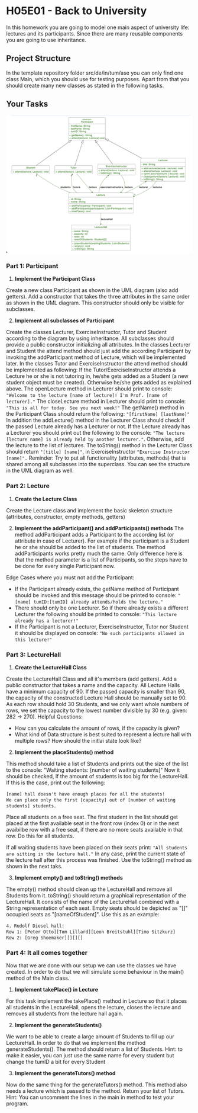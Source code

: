 # H05E01 - Back to University

In this homework you are going to model one main aspect of university life: lectures and its participants. Since there are many reusable components you are going to use inheritance.

## Project Structure

In the template repository folder src/de/in/tum/ase you can only find one class Main, which you should use for testing purposes. Apart from that you should create many new classes as stated in the following tasks.

## Your Tasks

![uml](uml.png)

### Part 1: Participant

1. **Implement the Participant Class**

Create a new class Participant as shown in the UML diagram (also add getters). Add a constructor that takes the three attributes in the same order as shown in the UML diagram. This constructor should only be visible for subclasses.

2. **Implement all subclasses of Participant**

Create the classes Lecturer, ExerciseInstructor, Tutor and Student according to the diagram by using inheritance. All subclasses should provide a public constructor initializing all attributes.
In the classes Lecturer and Student the attend method should just add the according Participant by invoking the addParticipant method of Lecture, which wil be implemented later.
In the classes Tutor and ExerciseInstructor the attend method should be implemented as following: If the Tutor/ExerciseInstructor attends a Lecture he or she is not tutoring in, he/she gets added as a Student (a new student object must be created). Otherwise he/she gets added as explained above.
The openLecture method in Lecturer should print to console: `"Welcome to the lecture [name of lecture]! I'm Prof. [name of lecturer]."`
The closeLecture method in Lecturer should print to console: `"This is all for today. See you next week!"`
The getName() method in the Participant Class should return the following: `"[firstName] [lastName]"`
In addition the addLecture() method in the Lecturer Class should check if the passed Lecture already has a Lecturer or not. If the Lecture already has a Lecturer you should print out the following to the console: `"The lecture [lecture name] is already held by another lecturer."`. Otherwise, add the lecture to the list of lectures.
The toString() method in the Lecturer Class should return `"[title] [name]"`, in ExerciseInstructor `"Exercise Instructor [name]".`
Reminder: Try to put all functionality (attributes, methods) that is shared among all subclasses into the superclass. You can see the structure in the UML diagram as well.

### Part 2: Lecture

1. **Create the Lecture Class**

Create the Lecture class and implement the basic skeleton structure (attributes, constructor, empty methods, getters)

2. **Implement the addParticipant() and addParticipants() methods**
The method addParticipant adds a Participant to the according list (or attribute in case of Lecturer). For example if the participant is a Student he or she should be added to the list of students. The method addParticipants works pretty much the same. Only difference here is that the method parameter is a list of Participants, so the steps have to be done for every single Participant now.

Edge Cases where you must not add the Participant:

- If the Participant already exists, the getName method of Participant should be invoked and this message should be printed to console: `"[name] tumID:[tumID] already attends/holds the lecture."`
- There should only be one Lecturer. So if there already exists a different Lecturer the following should be printed to console: `"This lecture already has a lecturer!"`
- If the Participant is not a Lecturer, ExerciseInstructor, Tutor nor Student it should be displayed on console: `"No such participants allowed in this lecture!"`

### Part 3: LectureHall

1. **Create the LectureHall Class**

Create the LectureHall Class and all it's members (add getters). Add a public constructor that takes a name and the capacity. All Lecture Halls have a minimum capacity of 90. If the passed capacity is smaller than 90, the capacity of the constructed Lecture Hall should be manually set to 90. As each row should hold 30 Students, and we only want whole numbers of rows, we set the capacity to the lowest number divisible by 30 (e.g. given: 282 -> 270).
Helpful Questions:
- How can you calculate the amount of rows, if the capacity is given?
- What kind of Data structure is best suited to represent a lecture hall with multiple rows? How should the initlai state look like?

2. **Implement the placeStudents() method**

This method should take a list of Students and prints out the size of the list to the console: "Waiting students: [number of waiting students]"
Now it should be checked, if the amount of students is too big for the LectureHall. If this is the case, print out the following:
```
[name] hall doesn't have enough places for all the students!
We can place only the first [capacity] out of [number of waiting students] students.
```

Place all students on a free seat. The first student in the list should get placed at the first available seat in the front row (index 0) or in the next avaibilbe row with a free seat, if there are no more seats available in that row. Do this for all students.

If all waiting students have been placed on their seats print: `"All students are sitting in the lecture hall."`
In any case, print the current state of the lecture hall after this process was finished. Use the toString() method as shown in the next taks.

3. **Implement empty() and toString() methods**

The empty() method should clean up the LectureHall and remove all Students from it.
toString() should return a graphical representation of the LectureHall. It consists of the name of the LectureHall combined with a String representation of each seat. Empty seats should be depicted as "[]" occupied seats as "[nameOfStudent]". Use this as an example:
```
4. Rudolf Diesel hall:
Row 1: [Peter Otto][Tom Lillard][Leon Breitstuhl][Timo Sitzkurz]
Row 2: [Greg Shoemaker][][][]
```

### Part 4: It all comes together

Now that we are done with our setup we can use the classes we have created. In order to do that we will simulate some behaviour in the main() method of the Main class.

1. **Implement takePlace() in Lecture**

For this task implement the takePlace() method in Lecture so that it places all students in the LectureHall, opens the lecture, closes the lecture and removes all students from the lecture hall again.

2. **Implement the generateStudents()**

We want to be able to create a large amount of Students to fill up our LectureHall. In order to do that we implement the method generateStudents(). The method should return a list of Students.
Hint: to make it easier, you can just use the same name for every student but change the tumID a bit for every Student

3. **Implement the generateTutors() method**

Now do the same thing for the generateTutors() method. This method also needs a lecture which is passed to the method. Return your list of Tutors.
Hint: You can uncomment the lines in the main in method to test your program.


